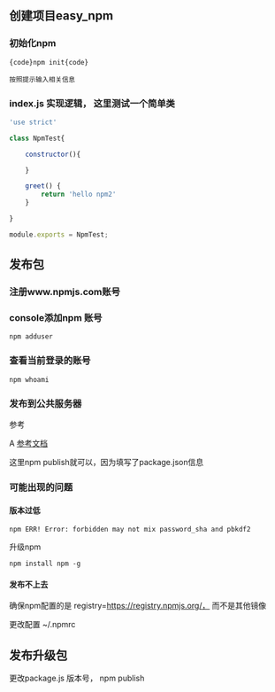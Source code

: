 ## 创建项目easy_npm

### 初始化npm

    {code}npm init{code}

    按照提示输入相关信息

### index.js 实现逻辑， 这里测试一个简单类

```javascript
'use strict'

class NpmTest{

    constructor(){

    }

    greet() {
        return 'hello npm2'
    }

}

module.exports = NpmTest;
```

## 发布包

### 注册www.npmjs.com账号

### console添加npm 账号
```
npm adduser
```

### 查看当前登录的账号

```
npm whoami
```
### 发布到公共服务器

参考 

A [参考文档](https://docs.npmjs.com/cli/publish)

这里npm publish就可以，因为填写了package.json信息

### 可能出现的问题

#### 版本过低

```
npm ERR! Error: forbidden may not mix password_sha and pbkdf2
```

升级npm

```
npm install npm -g
```

#### 发布不上去

确保npm配置的是 registry=https://registry.npmjs.org/， 而不是其他镜像

更改配置 ~/.npmrc 

## 发布升级包

更改package.js 版本号， npm publish
